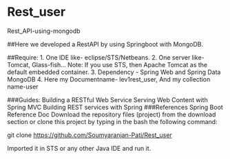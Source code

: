 # Rest_user

Rest_API-using-mongodb

##Here we developed a RestAPI by using Springboot with MongoDB.

##Require: 1. One IDE like- eclipse/STS/Netbeans.
           2. One server like- Tomcat, Glass-fish... Note: If you use STS, then Apache Tomcat as the default embedded container.
           3. Dependency - Spring Web and Spring Data MongoDB
           4. Here my Documentname- lev1rest_user, And my collection name-user

###Guides: Building a RESTful Web Service Serving Web Content with Spring MVC Building REST services with Spring 
###References Spring Boot Reference Doc Download the repository files (project) from the download section or clone this project by typing in the bash the following command:

 git clone https://github.com/Soumyaranjan-Pati/Rest_user

 Imported it in STS or any other Java IDE and run it.
